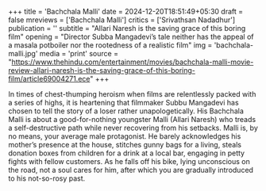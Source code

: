 +++
title = 'Bachchala Malli'
date = 2024-12-20T18:51:49+05:30
draft = false
mreviews = ['Bachchala Malli']
critics = ['Srivathsan Nadadhur']
publication = ''
subtitle = "Allari Naresh is the saving grace of this boring film"
opening = "Director Subba Mangadevi’s tale neither has the appeal of a masala potboiler nor the rootedness of a realistic film"
img = 'bachchala-malli.jpg'
media = 'print'
source = "https://www.thehindu.com/entertainment/movies/bachchala-malli-movie-review-allari-naresh-is-the-saving-grace-of-this-boring-film/article69004271.ece"
+++

In times of chest-thumping heroism when films are relentlessly packed with a series of highs, it is heartening that filmmaker Subbu Mangadevi has chosen to tell the story of a loser rather unapologetically. His Bachchala Malli is about a good-for-nothing youngster Malli (Allari Naresh) who treads a self-destructive path while never recovering from his setbacks. Malli is, by no means, your average male protagonist. He barely acknowledges his mother’s presence at the house, stitches gunny bags for a living, steals donation boxes from children for a drink at a local bar, engaging in petty fights with fellow customers. As he falls off his bike, lying unconscious on the road, not a soul cares for him, after which you are gradually introduced to his not-so-rosy past.
